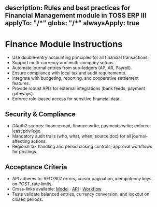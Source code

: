 description: Rules and best practices for Financial Management module in TOSS ERP III
applyTo: "**/*"
globs: "**/*"
alwaysApply: true
---

# Finance Module Instructions
- Use double-entry accounting principles for all financial transactions.
- Support multi-currency and multi-company setups.
- Automate journal entries from sub-ledgers (AP, AR, Payroll).
- Ensure compliance with local tax and audit requirements.
- Integrate with budgeting, reporting, and cooperative settlement features.
- Provide robust APIs for external integrations (bank feeds, payment gateways).
- Enforce role-based access for sensitive financial data.

## Security & Compliance
- OAuth2 scopes: finance:read, finance:write, payments:write; enforce least privilege.
- Mandatory audit trails (who, what, when, source doc) for all journal-affecting actions.
- Regional tax handling and period closing controls; approval workflows for postings.

## Acceptance Criteria
- API adheres to: RFC7807 errors, cursor pagination, idempotency keys on POST, rate limits.
- Cross-links available: [Model](mdc:docs/models/finance.model.md) · [API](mdc:docs/api-specs/finance.openapi.md) · [Workflow](mdc:docs/architecture/finance.workflow.md)
- Tests validate balanced entries, currency conversion, and lockout on closed periods.
